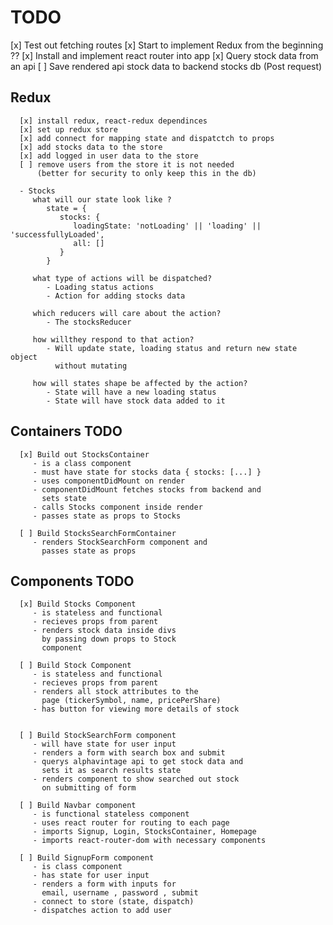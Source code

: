 # TODO
   [x] Test out fetching routes
   [x] Start to implement Redux from the beginning ?? 
   [x] Install and implement react router into app
   [x] Query stock data from an api
   [ ] Save rendered api stock data to backend stocks db (Post request)

   ## Redux
      [x] install redux, react-redux dependinces
      [x] set up redux store
      [x] add connect for mapping state and dispatctch to props
      [x] add stocks data to the store
      [x] add logged in user data to the store
      [ ] remove users from the store it is not needed 
          (better for security to only keep this in the db)

      - Stocks
         what will our state look like ?
            state = {
               stocks: {
                  loadingState: 'notLoading' || 'loading' || 'successfullyLoaded',
                  all: []
               }
            }

         what type of actions will be dispatched?
            - Loading status actions 
            - Action for adding stocks data

         which reducers will care about the action?
            - The stocksReducer
   
         how willthey respond to that action?
            - Will update state, loading status and return new state object
              without mutating

         how will states shape be affected by the action?
            - State will have a new loading status
            - State will have stock data added to it

         

   ## Containers TODO
      [x] Build out StocksContainer
         - is a class component
         - must have state for stocks data { stocks: [...] }
         - uses componentDidMount on render 
         - componentDidMount fetches stocks from backend and
           sets state
         - calls Stocks component inside render 
         - passes state as props to Stocks

      [ ] Build StocksSearchFormContainer
         - renders StockSearchForm component and
           passes state as props

   ## Components TODO
      [x] Build Stocks Component
         - is stateless and functional
         - recieves props from parent
         - renders stock data inside divs
           by passing down props to Stock
           component
         
      [ ] Build Stock Component
         - is stateless and functional
         - recieves props from parent
         - renders all stock attributes to the
           page (tickerSymbol, name, pricePerShare)
         - has button for viewing more details of stock


      [ ] Build StockSearchForm component
         - will have state for user input
         - renders a form with search box and submit
         - querys alphavintage api to get stock data and
           sets it as search results state
         - renders component to show searched out stock
           on submitting of form

      [ ] Build Navbar component
         - is functional stateless component
         - uses react router for routing to each page
         - imports Signup, Login, StocksContainer, Homepage
         - imports react-router-dom with necessary components 
         
      [ ] Build SignupForm component
         - is class component
         - has state for user input 
         - renders a form with inputs for 
           email, username , password , submit
         - connect to store (state, dispatch)
         - dispatches action to add user

